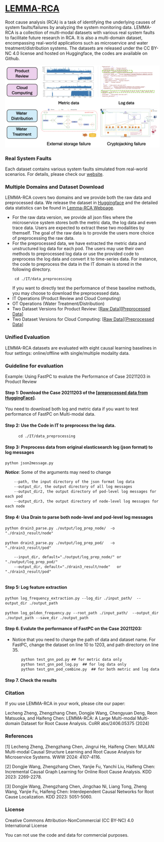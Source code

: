 # [LEMMA-RCA](https://lemma-rca.github.io/)
Root cause analysis (RCA) is a task of identifying the underlying causes of system faults/failures by analyzing the system monitoring data. LEMMA-RCA is a collection of multi-modal datasets with various real system faults to facilitate future research in RCA. It is also a multi-domain dataset, encompassing real-world applications such as microservice and water treatment/distribution systems. The datasets are released under the CC BY-NC 4.0 license and hosted on Huggingface, the codes are available on Github.

<p align="center">
      <img src="./Other/rca_update.png" alt="drawing" style="width:600px;"/> 
</p>

### Real System Faults
Each dataset contains various system faults simulated from real-world scenarios. 
For details, please check our [website](https://lemma-rca.github.io/).

### Multiple Domains and Dataset Download
LEMMA-RCA covers two domains and we provide both the raw data and preprocessed data. We release the dataset in [Huggingface](https://huggingface.co/Lemma-RCA-NEC) and the detailed data statistics can be found in [Lemma-RCA Webpage](https://lemma-rca.github.io/docs/data.html).  
- For the raw data version, we provide all json files where the microservice system stores both the metric data, the log data and even trace data. Users are expected to extract these two modalities by themself. The goal of the raw data is to provide the users more choice of preprocessing the raw data. 
- For the preprocessed data, we have extracted the metric data and unstructured log data for each pod. The users may use their own methods to preprocessed log data or use the provided code to preprocess the log data and convert it to time-series data. For instance, the code to preprocess the data in the IT domain is stored in the following directory.
  ```
   cd ./IT/data_preprocessing
  ```
  If you want to directly test the performance of these baseline methods, you may choose to download the preprocessed data.
- IT Operations (Product Review and Cloud Computing)
- OT Operations (Water Treatment/Distribution)
- Two Dataset Versions for Product Review: [[Raw Data](https://huggingface.co/datasets/Lemma-RCA-NEC/Product_Review_Original)][[Preprocessed Data](https://huggingface.co/datasets/Lemma-RCA-NEC/Product_Review_Preprocessed)]
- Two Dataset Versions for Cloud Computing: [[Raw Data](https://huggingface.co/datasets/Lemma-RCA-NEC/Cloud_Computing_Original)][[Preprocessed Data](https://huggingface.co/datasets/Lemma-RCA-NEC/Cloud_Computing_Preprocessed)]


### Unified Evaluation
LEMMA-RCA datasets are evaluated with eight causal learning baselines in four settings: online/offline with single/multiple modality data.

### Guideline for evaluation 
Example: Using FastPC to evalute the Performance of Case 20211203 in Product Review
#### Step 1: Download the Case 20211203 of the [[preprocessed data from HuggingFace](https://huggingface.co/datasets/Lemma-RCA-NEC/Product_Review_Preprocessed/tree/main)].
You need to download both log and metric data if you want to test performance of FastPC on Multi-modal data.

#### Step 2: Use the Code in IT to preprocess the log data.
```
      cd ./IT/data_preprocessing
```

#### Step 3: Preprocess data from original elasticsearch log (json format) to log messages
```terminal command
python json2message.py
```

***Notice***: Some of the arguments may need to change
```
    --path, the input directory of the json format log data
    --output_dir, the output directory of all log messages
    --output_dir2, the output directory of pod-level log messages for each pod
    --output_dir3, the output directory of node-level log messages for each node
```

#### Step 4: Usa Drain to parse both node-level and pod-level log messages

```terminal command
python drain3_parse.py ./output/log_prep_node/  -o "./drain3_result/node"

python drain3_parse.py ./output/log_prep_pod/   -o "./drain3_result/pod"

```

```
    --input_dir, default="./output/log_prep_node/" or "./output/log_prep_pod/"
    --output_dir, default="./drain3_result/node"   or "./drain3_result/pod"
  
```

#### Step 5: Log feature extraction

```terminal command
python log_frequency_extraction.py --log_dir ./input_path/  --output_dir ./output_path

python log_golden_frequency.py --root_path ./input_path/  --output_dir ./output_path --save_dir ./output_path
```

#### Step 6. Evalute the performance of FastPC on the Case 20211203:
- Notice that you need to change the path of data and dataset name. For FastPC, change the dataset on line 10 to 1203, and path directory on line 35.
    ```
        python test_gnn_pod.py ## for metric data only
        python test_gnn_pod_log.py  ## for log data only
        python test_gnn_pod_combine.py  ## for both metric and log data
    ```
#### Step 7. Check the results




<!-- 
### File directory
```
Root:
      --|IT
            --|data preprocessing
                  --|json2message.py
                  --|drain3.py
                  --|drain3_parse.py
                  --|README.md
                  --|drain3.yaml
                  --|log_frequency_extraction.py
                  --|log_golden_frequency.py

      --|OT
            --|data preprocessing
                  --|SWaT
                        --|data_segment.py
                        --|node_data_cut.py
                        --|node_final_precess.py
                        --|pod_data_cut.py
                        --|pod_final_process.py
                        --|process.sh
                  --|WADI
                        --|data_segment.py
                        --|node_data_cut.py
                        --|node_final_precess.py
                        --|pod_data_cut.py
                        --|pod_final_process.py
                        --|process.sh
      --|Baseline
            --|offline
                  --|Dynotears
                  --|FastPC
                  --|GNN
                  --|GOLEM
                  --|LSTM
            --|online
                  --| baseline_final
``` -->
### Citation

If you use LEMMA-RCA in your work, please cite our paper:

Lecheng Zheng, Zhengzhang Chen, Dongjie Wang, Chengyuan Deng, Reon Matsuoka, and Haifeng Chen: LEMMA-RCA: A Large Multi-modal Multi-domain Dataset for Root Cause Analysis. CoRR abs/2406.05375 (2024)

### References

[1] Lecheng Zheng, Zhengzhang Chen, Jingrui He, Haifeng Chen: MULAN: Multi-modal Causal Structure Learning and Root Cause Analysis for Microservice Systems. WWW 2024: 4107-4116.

[2] Dongjie Wang, Zhengzhang Chen, Yanjie Fu, Yanchi Liu, Haifeng Chen: Incremental Causal Graph Learning for Online Root Cause Analysis. KDD 2023: 2269-2278.

[3] Dongjie Wang, Zhengzhang Chen, Jingchao Ni, Liang Tong, Zheng Wang, Yanjie Fu, Haifeng Chen: Interdependent Causal Networks for Root Cause Localization. KDD 2023: 5051-5060.

### License

Creative Commons Attribution-NonCommercial (CC BY-NC) 4.0 International License

You can not use the code and data for commercial purposes.

